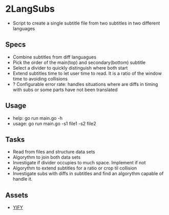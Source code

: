 # 2LangSubs

* Script to create a single subtitle file from two subtitles in two different languages

## Specs

* Combine subtitles from diff languagues
* Pick the order of the main(top) and secondary(bottom) subtitle
* Select a divider to quickly distinguish where both start
* Extend subtitles time to let user time to read. It is a ratio of the window time to avoiding collisions
* ? Configurable error rate: handles situations where are diffs in timing with subs or some parts have not been translated

## Usage

* help: go run main.go -h
* usage: go run main.go -s1 file1 -s2 file2

## Tasks

* Read from files and structure data sets
* Algorythm to join both data sets
* Investigate if divider occupies to much space. Implement if not
* Algorythm to extend subtitles for a ratio or crop til collision
* Investigate subs with diffs in subtitles and find an algorythm capable of handle it.

## Assets

* [YIFY](https://yifysubtitles.org/movie-imdb/tt0800369)
